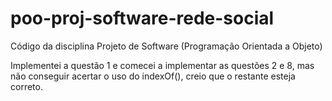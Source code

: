 # poo-proj-software-rede-social
Código da disciplina Projeto de Software (Programação Orientada a Objeto)

Implementei a questão 1 e comecei a implementar as questões 2 e 8, mas não conseguir acertar o uso do indexOf(), creio que o restante esteja correto.
